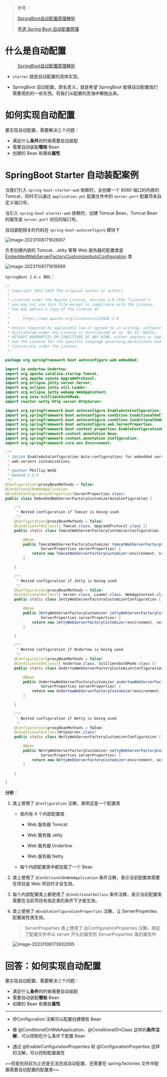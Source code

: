 > 参考：
>
> [SpringBoot自动配置原理解析](https://mp.weixin.qq.com/s/OHdRRQl4FfqLLiEgC9gKbw)
>
> [芋道 Spring Boot 自动配置原理](https://www.iocoder.cn/Spring-Boot/autoconfigure/)



# 什么是自动配置

> [SpringBoot自动配置原理解析](https://mp.weixin.qq.com/s/OHdRRQl4FfqLLiEgC9gKbw)



- `starter` 就是自动配置的具体实现。

- SpringBoot 自动配置，顾名思义，就是希望 SpringBoot 能够自动配置我们需要用到的一些东西，将我们从配置的苦海中解脱出来。





# 如何实现自动配置



要实现自动配置，需要解决三个问题：

- 满足什么**条件**的时候需要自动装配
- 需要自动装配**哪些** Bean
- 创建的 Bean 有哪些**属性**





# SpringBoot Starter 自动装配案例



当我们引入 `spring-boot-starter-web` 依赖时，会创建一个 8080 端口的内嵌的 Tomcat，同时可以通过 `application.yml` 配置文件中的 `server.port` 配置项来自定义端口号。



当引入 `spring-boot-starter-web` 依赖时，创建 Tomcat Bean，Tomcat Bean 的属性是 `server.port` 对应的端口号。



自动装配相关的代码在 `spring-boot-autoconfigure` 模块下

![image-20231106171626817](assets/image-20231106171626817.png)



负责创建内嵌的 Tomcat、Jetty 等等 Web 服务器的配置类是[EmbeddedWebServerFactoryCustomizerAutoConfiguration](https://github.com/spring-projects/spring-boot/blob/master/spring-boot-project/spring-boot-autoconfigure/src/main/java/org/springframework/boot/autoconfigure/web/embedded/EmbeddedWebServerFactoryCustomizerAutoConfiguration.java) 类

![image-20231106171919569](assets/image-20231106171919569.png)



`SpringBoot 2.6.x 源码`：

```java
/*
 * Copyright 2012-2019 the original author or authors.
 *
 * Licensed under the Apache License, Version 2.0 (the "License");
 * you may not use this file except in compliance with the License.
 * You may obtain a copy of the License at
 *
 *      https://www.apache.org/licenses/LICENSE-2.0
 *
 * Unless required by applicable law or agreed to in writing, software
 * distributed under the License is distributed on an "AS IS" BASIS,
 * WITHOUT WARRANTIES OR CONDITIONS OF ANY KIND, either express or implied.
 * See the License for the specific language governing permissions and
 * limitations under the License.
 */

package org.springframework.boot.autoconfigure.web.embedded;

import io.undertow.Undertow;
import org.apache.catalina.startup.Tomcat;
import org.apache.coyote.UpgradeProtocol;
import org.eclipse.jetty.server.Server;
import org.eclipse.jetty.util.Loader;
import org.eclipse.jetty.webapp.WebAppContext;
import org.xnio.SslClientAuthMode;
import reactor.netty.http.server.HttpServer;

import org.springframework.boot.autoconfigure.EnableAutoConfiguration;
import org.springframework.boot.autoconfigure.condition.ConditionalOnClass;
import org.springframework.boot.autoconfigure.condition.ConditionalOnWebApplication;
import org.springframework.boot.autoconfigure.web.ServerProperties;
import org.springframework.boot.context.properties.EnableConfigurationProperties;
import org.springframework.context.annotation.Bean;
import org.springframework.context.annotation.Configuration;
import org.springframework.core.env.Environment;

/**
 * {@link EnableAutoConfiguration Auto-configuration} for embedded servlet and reactive
 * web servers customizations.
 *
 * @author Phillip Webb
 * @since 2.0.0
 */
@Configuration(proxyBeanMethods = false)
@ConditionalOnWebApplication
@EnableConfigurationProperties(ServerProperties.class)
public class EmbeddedWebServerFactoryCustomizerAutoConfiguration {

	/**
	 * Nested configuration if Tomcat is being used.
	 */
	@Configuration(proxyBeanMethods = false)
	@ConditionalOnClass({ Tomcat.class, UpgradeProtocol.class })
	public static class TomcatWebServerFactoryCustomizerConfiguration {

		@Bean
		public TomcatWebServerFactoryCustomizer tomcatWebServerFactoryCustomizer(Environment environment,
				ServerProperties serverProperties) {
			return new TomcatWebServerFactoryCustomizer(environment, serverProperties);
		}

	}

	/**
	 * Nested configuration if Jetty is being used.
	 */
	@Configuration(proxyBeanMethods = false)
	@ConditionalOnClass({ Server.class, Loader.class, WebAppContext.class })
	public static class JettyWebServerFactoryCustomizerConfiguration {

		@Bean
		public JettyWebServerFactoryCustomizer jettyWebServerFactoryCustomizer(Environment environment,
				ServerProperties serverProperties) {
			return new JettyWebServerFactoryCustomizer(environment, serverProperties);
		}

	}

	/**
	 * Nested configuration if Undertow is being used.
	 */
	@Configuration(proxyBeanMethods = false)
	@ConditionalOnClass({ Undertow.class, SslClientAuthMode.class })
	public static class UndertowWebServerFactoryCustomizerConfiguration {

		@Bean
		public UndertowWebServerFactoryCustomizer undertowWebServerFactoryCustomizer(Environment environment,
				ServerProperties serverProperties) {
			return new UndertowWebServerFactoryCustomizer(environment, serverProperties);
		}

	}

	/**
	 * Nested configuration if Netty is being used.
	 */
	@Configuration(proxyBeanMethods = false)
	@ConditionalOnClass(HttpServer.class)
	public static class NettyWebServerFactoryCustomizerConfiguration {

		@Bean
		public NettyWebServerFactoryCustomizer nettyWebServerFactoryCustomizer(Environment environment,
				ServerProperties serverProperties) {
			return new NettyWebServerFactoryCustomizer(environment, serverProperties);
		}

	}

}
```



**分析**：

1. 类上使用了 `@Configuration` 注解，表明这是一个配置类

   - 类内有 4 个内部配置类

     - Web 服务器 Tomcat

     - Web 服务器 Jetty

     - Web 服务器 Undertow

     - Web 服务器 Netty

   - 每个内部配置类中都加载了一个 Bean

2. 类上使用了 `@ConditionalOnWebApplication` 条件注解，表示当前配置类需要在项目是 Web 项目时才会生效。

3. 每个内部配置类上都使用了 `@ConditionalOnClass` 条件注解，表示当前配置类需要在当前项目有指定类的条件下才能生效。

4. 类上使用了 `@EnableConfigurationProperties` 注解，让 ServerProperties 配置属性类生效。

   > ServerProperties 类上使用了 @ConfigurationProperties 注解，绑定了配置文件中以 server 开头的属性到 ServerProperties 类的属性中

   ![image-20231106173932095](assets/image-20231106173932095.png)



# 回答：如何实现自动配置

要实现自动配置，需要解决三个问题：

- 满足什么**条件**的时候需要自动装配
- 需要自动装配**哪些** Bean
- 创建的 Bean 有哪些**属性**



---



- @Configuration 注解可以配置创建哪些 Bean

- 像 @ConditionalOnWebApplication、@ConditionalOnClass 这样的**条件注解**，可以控制在什么条件下配置 Bean
- 通过 @EnableConfigurationProperties 和 @ConfigurationProperties  这样的注解，可以控制配置属性



==但是到目前为止还是无法完成自动配置，还需要在 spring.factories 文件中配置需要自动配置的配置类==



